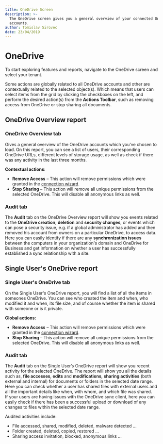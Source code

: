 ```yaml
---
title: OneDrive Screen
description: >-
  The OneDrive screen gives you a general overview of your connected OneDrive
  accounts.
author: Tomislav Sirovec
date: 23/04/2019
---
```


# OneDrive

To start exploring features and reports, navigate to the OneDrive screen and select your tenant.

Some actions are globally related to all OneDrive accounts and other are contextually related to the selected object\(s\). Which means that users can select items from the grid by clicking the checkboxes on the left, and perform the desired action\(s\) from the **Actions Toolbar**, such as removing access from OneDrive or stop sharing all documents.

## OneDrive Overview report

### OneDrive Overview tab

Gives a general overview of the OneDrive accounts which you've chosen to load. On this report, you can see a list of users, their corresponding OneDrive URLs, different levels of storage usage, as well as check if there was any activity in the last three months.

**Contextual actions:**

* **Remove Access** – This action will remove permissions which were granted in the [connection wizard](../how-to/connect-to-office-365.md#onedrive). 
* **Stop Sharing** – This action will remove all unique permissions from the selected OneDrive. This will disable all anonymous links as well.

### Audit tab

The **Audit** tab on the OneDrive Overview report will show you events related to the **OneDrive creation**, **deletion** and **security changes**, or events which can pose a security issue, e.g. if a global administrator has added and then removed his account from owners on a particular OneDrive, to access data.  
Here you can easily identify if there are any **synchronization issues** between the computers in your organization's domain and OneDrive for Business and get information on whether a user has successfully established a sync relationship with a site.

## Single User's OneDrive report

### Single User's OneDrive tab

On the Single User's OneDrive report, you will find a list of all the items in someones OneDrive. You can see who created the item and when, who modified it and when, its file size, and of course whether the item is shared with someone or is it private.

**Global actions:**

* **Remove Access** – This action will remove permissions which were granted in the [connection wizard](../how-to/connect-to-office-365.md#onedrive). 
* **Stop Sharing** – This action will remove all unique permissions from the selected OneDrive. This will disable all anonymous links as well.

### Audit tab

The **Audit** tab on the Single User’s OneDrive report will show you recent activity for the selected OneDrive. The report will show you all the details such as, **file accesses**, **edits** and **modifications**, **sharing activities** \(both external and internal\) for documents or folders in the selected date range.  
Here you can check whether a user has shared files with external users and all the important details like when, with whom, and which file was shared.  
If your users are having issues with the OneDrive sync client, here you can easily check if there has been a successful upload or download of any changes to files within the selected date range.

Audited activities include:

* File accessed, shared, modified, deleted, malware detected …
* Folder created, deleted, copied, restored …
* Sharing access invitation, blocked, anonymous links …

